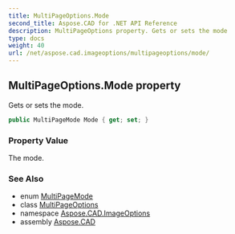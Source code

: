 ```yaml
---
title: MultiPageOptions.Mode
second_title: Aspose.CAD for .NET API Reference
description: MultiPageOptions property. Gets or sets the mode
type: docs
weight: 40
url: /net/aspose.cad.imageoptions/multipageoptions/mode/
---
```

## MultiPageOptions.Mode property

Gets or sets the mode.

```csharp
public MultiPageMode Mode { get; set; }
```

### Property Value

The mode.

### See Also

* enum [MultiPageMode](../../multipagemode/)
* class [MultiPageOptions](../)
* namespace [Aspose.CAD.ImageOptions](../../multipageoptions/)
* assembly [Aspose.CAD](../../../)


